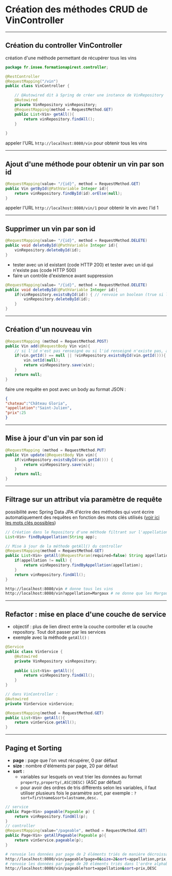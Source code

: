 # Création des méthodes CRUD de VinController

----

## Création du controller VinController

création d'une méthode permettant de récupérer tous les vins

```java
package fr.insee.formationapirest.controller;

@RestController
@RequestMapping("/vin")
public class VinController {

    // @Autowired dit à Spring de créer une instance de VinRepository
    @Autowired
    private VinRepository vinRepository;    
    @RequestMapping(method = RequestMethod.GET)
    public List<Vin> getAll(){
        return vinRepository.findAll();
    }
    
}
```

appeler l'URL `http://localhost:8080/vin` pour obtenir tous les vins

----

## Ajout d'une méthode pour obtenir un vin par son id

```java
@RequestMapping(value= "/{id}", method = RequestMethod.GET)
public Vin getById(@PathVariable Integer id){
    return vinRepository.findById(id).orElse(null);
}
```

appeler l'URL `http://localhost:8080/vin/1` pour obtenir le vin avec l'id 1

----

## Supprimer un vin par son id

```java
@RequestMapping(value= "/{id}", method = RequestMethod.DELETE)
public void deleteById(@PathVariable Integer id){
    vinRepository.deleteById(id);
}
```

- tester avec un id existant (code HTTP 200) et tester avec un id qui n'existe pas (code HTTP 500)
- faire un contrôle d'existence avant suppression

```java
@RequestMapping(value= "/{id}", method = RequestMethod.DELETE)
public void deleteById(@PathVariable Integer id){
    if(vinRepository.existsById(id)) { // renvoie un boolean (true si l'objet existe, false sinon)
        vinRepository.deleteById(id);
    }
}
```

----

## Création d'un nouveau vin

```java
@RequestMapping (method = RequestMethod.POST)
public Vin add(@RequestBody Vin vin){
    // si l'id n'est pas renseigné ou si l'id renseigné n'existe pas, alors on crée le vin
    if(vin.getId() == null || !vinRepository.existsById(vin.getId())){
        vin.setId(null);
        return vinRepository.save(vin);
    }
    return null;
}
```

faire une requête en post avec un body au format JSON :

```json
{
"chateau":"Château Gloria",
"appellation":"Saint-Julien",
"prix":25
}
```

----

## Mise à jour d'un vin par son id

```java
@RequestMapping (method = RequestMethod.PUT)
public Vin update(@RequestBody Vin vin){
    if(vinRepository.existsById(vin.getId())) {
        return vinRepository.save(vin);
    }
    return null;
}
```

----

## Filtrage sur un attribut via paramètre de requête

possibilité avec Spring Data JPA d'écrire des méthodes qui vont écrire automatiquement des requêtes en fonction des mots clés utilisés ([voir ici les mots clés possibles](https://docs.spring.io/spring-data/jpa/docs/current/reference/html/#jpa.query-methods.query-creation))

```java
// Création dans le Repository d'une méthode filtrant sur l'appellation (... where appellation = app)
List<Vin> findByAppellation(String app);

// Mise à jour de la méthode getAll() du controller
@RequestMapping(method = RequestMethod.GET)
public List<Vin> getAll(@RequestParam(required=false) String appellation){
    if(appellation != null) {
        return vinRepository.findByAppellation(appellation);
    }
    return vinRepository.findAll();
}
```

```bash
http://localhost:8080/vin # donne tous les vins
http://localhost:8080/vin?appellation=Margaux # ne donne que les Margaux
```

----

## Refactor : mise en place d'une couche de service

- objectif : plus de lien direct entre la couche controller et la couche repository. Tout doit passer par les services
- exemple avec la méthode `getAll()` :

```java
@Service
public class VinService {
    @Autowired
    private VinRepository vinRepository;
    
    public List<Vin> getAll(){
        return vinRepository.findAll();
    }
}
```

```java
// dans VinController :
@Autowired
private VinService vinService;

@RequestMapping(method = RequestMethod.GET)
public List<Vin> getAll(){
    return vinService.getAll();
}
```

----

## Paging et Sorting

- **page** : page que l'on veut récupérer, 0 par défaut
- **size** : nombre d'éléments par page, 20 par défaut
- **sort** :
  - variables sur lesquels on veut trier les données au format `property,property(,ASC|DESC)` (ASC par défaut)
  - pour avoir des ordres de tris différents selon les variables, il faut utiliser plusieurs fois le paramètre *sort*, par exemple : `?sort=firstname&sort=lastname,desc.`

```java
// service
public Page<Vin> pageable(Pageable p) {
    return vinRepository.findAll(p);
}
// controller
@RequestMapping(value="/pageable", method = RequestMethod.GET)
public Page<Vin> getAllPageable(Pageable p){
    return vinService.pageable(p);
}
```

```bash
# renvoie les données par page de 2 éléments triés de manière décroissante par appellation puis prix
http://localhost:8080/vin/pageable?page=0&size=2&sort=appellation,prix,DESC
# renvoie les données par page de 20 éléments triés dans l'ordre alphabétique des appellations puis par prix décroissant
http://localhost:8080/vin/pageable?sort=appellation&sort=prix,DESC
```
